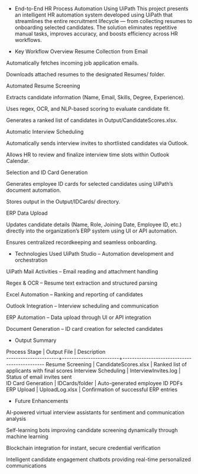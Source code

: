 - End-to-End HR Process Automation Using UiPath
This project presents an intelligent HR automation system developed using UiPath that streamlines the entire recruitment lifecycle — from collecting resumes to onboarding selected candidates. The solution eliminates repetitive manual tasks, improves accuracy, and boosts efficiency across HR workflows.

- Key Workflow Overview
Resume Collection from Email

Automatically fetches incoming job application emails.

Downloads attached resumes to the designated Resumes/ folder.

Automated Resume Screening

Extracts candidate information (Name, Email, Skills, Degree, Experience).

Uses regex, OCR, and NLP-based scoring to evaluate candidate fit.

Generates a ranked list of candidates in Output/CandidateScores.xlsx.

Automatic Interview Scheduling

Automatically sends interview invites to shortlisted candidates via Outlook.

Allows HR to review and finalize interview time slots within Outlook Calendar.

Selection and ID Card Generation

Generates employee ID cards for selected candidates using UiPath’s document automation.

Stores output in the Output/IDCards/ directory.

ERP Data Upload

Updates candidate details (Name, Role, Joining Date, Employee ID, etc.) directly into the organization’s ERP system using UI or API automation.

Ensures centralized recordkeeping and seamless onboarding.

- Technologies Used
UiPath Studio – Automation development and orchestration

UiPath Mail Activities – Email reading and attachment handling

Regex & OCR – Resume text extraction and structured parsing

Excel Automation – Ranking and reporting of candidates

Outlook Integration – Interview scheduling and communication

ERP Automation – Data upload through UI or API integration

Document Generation – ID card creation for selected candidates

- Output Summary
  
Process Stage         |  Output File           |  Description                                
----------------------+------------------------+---------------------------------------------
Resume Screening      |  CandidateScores.xlsx  |  Ranked list of applicants with final scores
Interview Scheduling  |  InterviewInvites.log  |  Status of email invites sent               
ID Card Generation    |  IDCards/folder        |  Auto-generated employee ID PDFs            
ERP Upload            |  UploadLog.xlsx        |  Confirmation of successful ERP entries  

- Future Enhancements
  
AI-powered virtual interview assistants for sentiment and communication analysis

Self-learning bots improving candidate screening dynamically through machine learning

Blockchain integration for instant, secure credential verification

Intelligent candidate engagement chatbots providing real-time personalized communications

